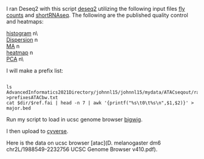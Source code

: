 I ran Deseq2 with this script [deseq2](Deseq2.R) utilizing the following input files [fly counts](fly_counts_2.txt) and [shortRNAseq](shortRNAseq.txt). The following are the published quality control and heatmaps: 

[histogram](plotHist.pdf)  n\    
[Dispersion](plotDispEsts.pdf) n\
[MA](plotMA.pdf) n\
[heatmap](Heatmap2.pdf) n\
[PCA](PCA.pdf) n\

I will make a prefix list:

```

ls AdvancedInformatics2021Directory/johnnl15/johnnl15/mydata/ATACseqout/rawdata/*RG.bam >prefixesATACbw.txt
cat $dir/$ref.fai | head -n 7 | awk '{printf("%s\t0\t%s\n",$1,$2)}' > major.bed

```
Run my script to load in ucsc genome browser [bigwig](myATACseqbwjob.sh). 

I then upload to [cyverse](Cyverse.png). 

Here is the data on ucsc browser [atac](D. melanogaster dm6 chr2L/1988549-2232756 UCSC Genome Browser v410.pdf). 
